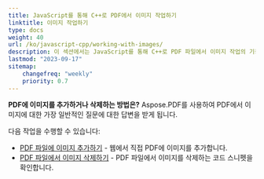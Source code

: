 ```yaml
---
title: JavaScript를 통해 C++로 PDF에서 이미지 작업하기
linktitle: 이미지 작업하기
type: docs
weight: 40
url: /ko/javascript-cpp/working-with-images/
description: 이 섹션에서는 JavaScript를 통해 C++로 PDF 파일에서 이미지 작업의 기능을 설명합니다.
lastmod: "2023-09-17"
sitemap:
    changefreq: "weekly"
    priority: 0.7
---
```


**PDF에 이미지를 추가하거나 삭제하는 방법은?** Aspose.PDF를 사용하여 PDF에서 이미지에 대한 가장 일반적인 질문에 대한 답변을 받게 됩니다.

다음 작업을 수행할 수 있습니다:

- [PDF 파일에 이미지 추가하기](/pdf/ko/javascript-cpp/add-image-to-pdf/) - 웹에서 직접 PDF에 이미지를 추가합니다.
- [PDF 파일에서 이미지 삭제하기](/pdf/ko/javascript-cpp/delete-images-from-pdf-file/) - PDF 파일에서 이미지를 삭제하는 코드 스니펫을 확인합니다.